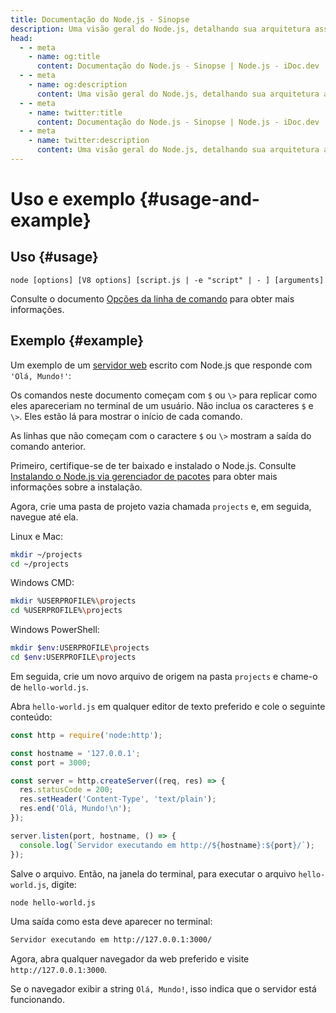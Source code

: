 ```yaml
---
title: Documentação do Node.js - Sinopse
description: Uma visão geral do Node.js, detalhando sua arquitetura assíncrona baseada em eventos, módulos principais e como começar o desenvolvimento com Node.js.
head:
  - - meta
    - name: og:title
      content: Documentação do Node.js - Sinopse | Node.js - iDoc.dev
  - - meta
    - name: og:description
      content: Uma visão geral do Node.js, detalhando sua arquitetura assíncrona baseada em eventos, módulos principais e como começar o desenvolvimento com Node.js.
  - - meta
    - name: twitter:title
      content: Documentação do Node.js - Sinopse | Node.js - iDoc.dev
  - - meta
    - name: twitter:description
      content: Uma visão geral do Node.js, detalhando sua arquitetura assíncrona baseada em eventos, módulos principais e como começar o desenvolvimento com Node.js.
---
```



# Uso e exemplo {#usage-and-example}

## Uso {#usage}

`node [options] [V8 options] [script.js | -e "script" | - ] [arguments]`

Consulte o documento [Opções da linha de comando](/pt/nodejs/api/cli#options) para obter mais informações.

## Exemplo {#example}

Um exemplo de um [servidor web](/pt/nodejs/api/http) escrito com Node.js que responde com `'Olá, Mundo!'`:

Os comandos neste documento começam com `$` ou `\>` para replicar como eles apareceriam no terminal de um usuário. Não inclua os caracteres `$` e `\>`. Eles estão lá para mostrar o início de cada comando.

As linhas que não começam com o caractere `$` ou `\>` mostram a saída do comando anterior.

Primeiro, certifique-se de ter baixado e instalado o Node.js. Consulte [Instalando o Node.js via gerenciador de pacotes](https://nodejs.org/en/download/package-manager/) para obter mais informações sobre a instalação.

Agora, crie uma pasta de projeto vazia chamada `projects` e, em seguida, navegue até ela.

Linux e Mac:

```bash [BASH]
mkdir ~/projects
cd ~/projects
```
Windows CMD:

```bash [BASH]
mkdir %USERPROFILE%\projects
cd %USERPROFILE%\projects
```
Windows PowerShell:

```bash [BASH]
mkdir $env:USERPROFILE\projects
cd $env:USERPROFILE\projects
```
Em seguida, crie um novo arquivo de origem na pasta `projects` e chame-o de `hello-world.js`.

Abra `hello-world.js` em qualquer editor de texto preferido e cole o seguinte conteúdo:

```js [ESM]
const http = require('node:http');

const hostname = '127.0.0.1';
const port = 3000;

const server = http.createServer((req, res) => {
  res.statusCode = 200;
  res.setHeader('Content-Type', 'text/plain');
  res.end('Olá, Mundo!\n');
});

server.listen(port, hostname, () => {
  console.log(`Servidor executando em http://${hostname}:${port}/`);
});
```
Salve o arquivo. Então, na janela do terminal, para executar o arquivo `hello-world.js`, digite:

```bash [BASH]
node hello-world.js
```
Uma saída como esta deve aparecer no terminal:

```bash [BASH]
Servidor executando em http://127.0.0.1:3000/
```
Agora, abra qualquer navegador da web preferido e visite `http://127.0.0.1:3000`.

Se o navegador exibir a string `Olá, Mundo!`, isso indica que o servidor está funcionando.


